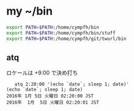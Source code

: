 # my ~/bin

```bash
export PATH=$PATH:/home/cympfh/bin
export PATH=$PATH:/home/cympfh/bin/stuff
export PATH=$PATH:/home/cympfh/git/twurl/bin
```


## atq

ロケールは +9:00 で決め打ち

```
   atq 2:20:00 '(echo `date`; sleep 1; date)'
(echo `date`; sleep 1; date)
2016年 1月 5日 火曜日 02:20:00 JST
2016年  1月  5日 火曜日 02:20:01 JST
```

